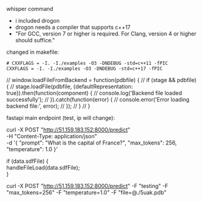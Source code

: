whisper command

* i included drogon
* drogon needs a compiler that supports c++17
* "For GCC, version 7 or higher is required. For Clang, version 4 or higher should suffice."

changed in makefile:
```
# CXXFLAGS = -I. -I./examples -O3 -DNDEBUG -std=c++11 -fPIC
CXXFLAGS = -I. -I./examples -O3 -DNDEBUG -std=c++17 -fPIC

```

// window.loadFileFromBackend = function(pdbfile) {
          //   if (stage && pdbfile) {
          //     stage.loadFile(pdbfile, {defaultRepresentation: true}).then(function(component) {
          //       console.log('Backend file loaded successfully');
          //     }).catch(function(error) {
          //       console.error('Error loading backend file:', error);
          //     });
          //   }
          // }


fastapi main endpoint (test, ip will change):

curl -X POST "http://51.159.183.152:8000/predict" \
-H "Content-Type: application/json" \
-d '{
  "prompt": "What is the capital of France?",
  "max_tokens": 256,
  "temperature": 1.0
}'


if (data.sdfFile) {                
    handleFileLoad(data.sdfFile);  
}

curl -X POST "http://51.159.183.152:8000/predict" -F "testing" -F "max_tokens=256" -F "temperature=1.0" -F "file=@./5uak.pdb"



